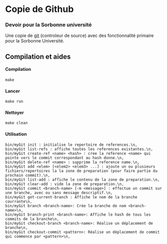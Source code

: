 # Copie de Github
### Devoir pour la Sorbonne université
Une copie de [git](https://git-scm.com/) (controleur de source) avec des fonctionnalité primaire pour la Sorbonne Université.

## Compilation et aides
#### Compilation
```
make
```

#### Lancer 
```
make run
```

#### Nettoyer
```
make clean
```
#### Utilisation
```
bin/myGit init : initialise le repertoire de references.\n, 
bin/myGit list-refs : affiche toutes les references existantes.\n, 
bin/myGit create-ref <name> <hash> : cree la reference <name> qui pointe vers le commit correspondant au hash donne.\n, 
bin/myGit delete-ref <name> : supprime la reference name.\n, 
bin/myGit add <elem> [<elem2> <elem3> ...] : ajoute un ou plusieurs fichiers/repertoires la la zone de preparation (pour faire partie du prochain commit).\n, 
bin/myGit list-add : affiche le contenu de la zone de preparation.\n, 
bin/myGit clear-add : vide la zone de preparation.\n, 
bin/myGit commit <branch-name> [-m <message>] : effectue un commit sur une branche, avec ou sans message descriptif.\n, 
bin/myGit get-current-branch : Affiche le nom de la branche courrante\n, 
bin/myGit branch <branch-name>: Crée la branche de nom <branch-name>\n, 
bin/myGit branch-print <branch-name>: Affiche le hash de tous les commits de la branche\n, 
bin/myGit checkout-branch <branch-name>: Réalise un déplacement de branche\n, 
bin/myGit checkout-commit <pattern>: Réalise un déplacement de commit qui commence par <pattern>\n, 


```